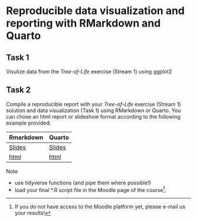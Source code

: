 # Reproducible data visualization and reporting with RMarkdown and Quarto

## Task 1
Visulize data from the *Tree-of-Life* exercise (Stream 1) using ggplot2

## Task 2
Compile a reproducible report with your *Tree-of-Life* exercise (Stream 1) solution and data visualization (Task 1) using RMarkdown or Quarto. You can chose an html report or slideshow format according to the following example provided:

| **Rmarkdown** | **Quarto** |
| --------------|  -------   |
| [Slides](https://mchialva.github.io/PhDToolbox2024/Exercises/Reports/Rmarkdown/Presentation.html)  | [Slides](https://mchialva.github.io/PhDToolbox2024/Exercises/Reports/Quarto/Quarto_presentation.html)    |
| [html](https://mchialva.github.io/PhDToolbox2024/Exercises/Reports/Rmarkdown/Rmarkdown.html) | [html](https://mchialva.github.io/PhDToolbox2024/Exercises/Reports/Quarto/Quarto.html)     |



> [!NOTE]
> - use tidyverse functions (and pipe them where possible!)
> - load your final *.R script file in the Moodle page of the course[^1].

[^1]: If you do not have access to the Moodle platform yet, please e-mail us your results!

